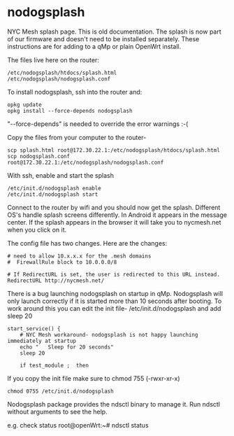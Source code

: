# nodogsplash

NYC Mesh splash page. This is old documentation. The splash is now part of our firmware and doesn't need to be installed separately. These instructions are for adding to a qMp or plain OpenWrt install.

The files live here on the router:

```
/etc/nodogsplash/htdocs/splash.html
/etc/nodogsplash/nodogsplash.conf
```

To install nodogsplash, ssh into the router and:
 
```
opkg update
opkg install --force-depends nodogsplash
```

"--force-depends" is needed to override the error warnings :-(

Copy the files from your computer to the router-
```
scp splash.html root@172.30.22.1:/etc/nodogsplash/htdocs/splash.html
scp nodogsplash.conf root@172.30.22.1:/etc/nodogsplash/nodogsplash.conf
```

With ssh, enable and start the splash
```
/etc/init.d/nodogsplash enable
/etc/init.d/nodogsplash start
```

Connect to the router by wifi and you should now get the splash. Different OS's handle splash screens differently. In Android it appears in the message center. If the splash appears in the browser it will take you to nycmesh.net when you click on it.


The config file has two changes. Here are the changes:

```
# need to allow 10.x.x.x for the .mesh domains
#  FirewallRule block to 10.0.0.0/8
```
```
# If RedirectURL is set, the user is redirected to this URL instead.
RedirectURL http://nycmesh.net/
```

There is a bug launching nodogsplash on startup in qMp. Nodogsplash will only launch correctly if it is started more than 10 seconds after booting. To work around this you can edit the init file- /etc/init.d/nodogsplash and add sleep 20 

```
start_service() {
	# NYC Mesh workaround- nodogsplash is not happy launching immediately at startup
	echo "   Sleep for 20 seconds"
	sleep 20

	if test_module ;  then
```
If you copy the init file make sure to chmod 755 (-rwxr-xr-x)
```
chmod 0755 /etc/init.d/nodogsplash
```

Nodogsplash package provides the ndsctl binary to manage it. Run ndsctl without arguments to see the help.

e.g. check status
root@openWrt:~# ndsctl status
